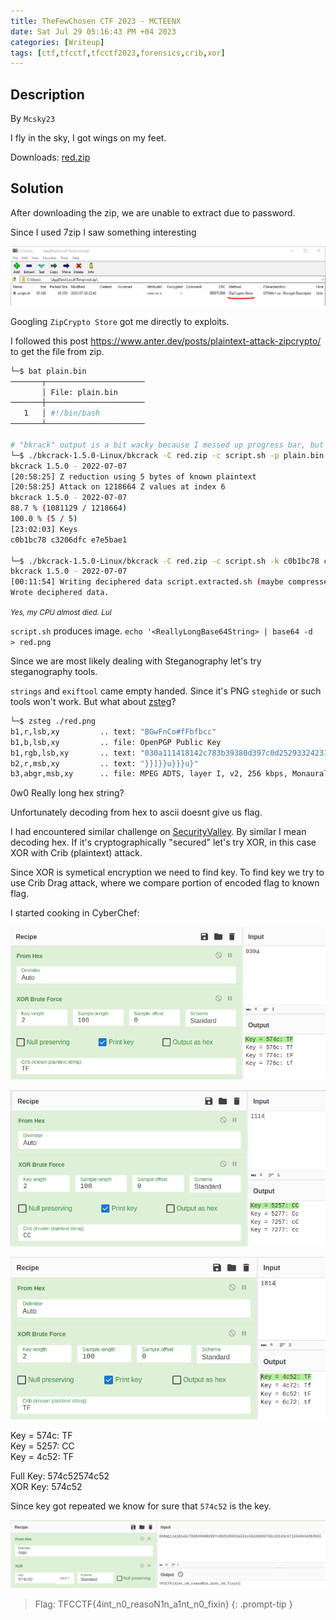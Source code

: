 ```yaml
---
title: TheFewChosen CTF 2023 - MCTEENX
date: Sat Jul 29 05:16:43 PM +04 2023
categories: [Writeup]
tags: [ctf,tfcctf,tfcctf2023,forensics,crib,xor]
---
```


## Description

By `Mcsky23`

I fly in the sky, I got wings on my feet.

Downloads: [red.zip](https://drive.google.com/file/d/1lnDtdAReV84FWOBimA3WZQmnG2YST5M-/view?usp=drive_link)

## Solution

After downloading the zip, we are unable to extract due to password. 

Since I used 7zip I saw something interesting

![mcteenx-1](/assets/images/tfcctf/2023/mcteenx-1.png)

Googling `ZipCrypto Store` got me directly to exploits.

I followed this post <https://www.anter.dev/posts/plaintext-attack-zipcrypto/> to get the file from zip.

```bash
└─$ bat plain.bin
───────┬──────────────────────
       │ File: plain.bin
───────┼──────────────────────   
   1   │ #!/bin/bash
───────┴──────────────────────

# "bkrack" output is a bit wacky because I messed up progress bar, but keys are good.
└─$ ./bkcrack-1.5.0-Linux/bkcrack -C red.zip -c script.sh -p plain.bin 
bkcrack 1.5.0 - 2022-07-07
[20:58:25] Z reduction using 5 bytes of known plaintext
[20:58:25] Attack on 1218664 Z values at index 6
bkcrack 1.5.0 - 2022-07-07                                                                                                                                                                                        
88.7 % (1081129 / 1218664)                                                                                                                                                                                        
100.0 % (5 / 5)
[23:02:03] Keys                                                                                                                                                                                                   
c0b1bc78 c3206dfc e7e5bae1                                                                                                                                                                                        
              
└─$ ./bkcrack-1.5.0-Linux/bkcrack -C red.zip -c script.sh -k c0b1bc78 c3206dfc e7e5bae1 -d script.extracted.sh
bkcrack 1.5.0 - 2022-07-07
[00:11:54] Writing deciphered data script.extracted.sh (maybe compressed)
Wrote deciphered data.
```

_<small>Yes, my CPU almost died. Lul</small>_

`script.sh` produces image. `echo '<ReallyLongBase64String> | base64 -d  > red.png`

Since we are most likely dealing with Steganography let's try steganography tools. 

`strings` and `exiftool` came empty handed. Since it's PNG `steghide` or such tools won't work. But what about [zsteg](https://github.com/zed-0xff/zsteg)?

```bash
└─$ zsteg ./red.png                            
b1,r,lsb,xy         .. text: "BGwFnCo#fFbfbcc"
b1,b,lsb,xy         .. file: OpenPGP Public Key
b1,rgb,lsb,xy       .. text: "030a111418142c783b39380d397c0d25293324231c66220d367d3c23133c6713343e343b3931"
b2,r,msb,xy         .. text: "}}]}}u}}}u}"
b3,abgr,msb,xy      .. file: MPEG ADTS, layer I, v2, 256 kbps, Monaural
```

0w0 Really long hex string? 

Unfortunately decoding from hex to ascii doesnt give us flag. 

I had encountered similar challenge on [SecurityValley](https://ctftime.org/ctf/865). By similar I mean decoding hex. If it's cryptographically "secured" let's try XOR, in this case XOR with Crib (plaintext) attack.

Since XOR is symetical encryption we need to find key. To find key we try to use Crib Drag attack, where we compare portion of encoded flag to known flag. 

I started cooking in CyberChef:

![mcteenx-2](/assets/images/tfcctf/2023/mcteenx-2.png)

![mcteenx-3](/assets/images/tfcctf/2023/mcteenx-3.png)

![mcteenx-4](/assets/images/tfcctf/2023/mcteenx-4.png)

Key = 574c: TF<br>
Key = 5257: CC<br>
Key = 4c52: TF

Full Key: 574c52574c52<br>
XOR  Key: 574c52

Since key got repeated we know for sure that `574c52` is the key.

![mcteenx-5](/assets/images/tfcctf/2023/mcteenx-5.png)

> Flag: TFCCTF{4int_n0_reasoN1n_a1nt_n0_fixin}
{: .prompt-tip }